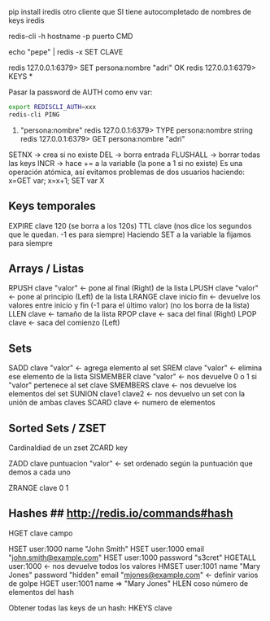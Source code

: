 pip install iredis
otro cliente que SI tiene autocompletado de nombres de keys
iredis

redis-cli -h hostname -p puerto CMD

echo "pepe" | redis -x SET CLAVE

redis 127.0.0.1:6379> SET persona:nombre "adri"
OK
redis 127.0.0.1:6379> KEYS \*

Pasar la password de AUTH como env var:

```bash
export REDISCLI_AUTH=xxx
redis-cli PING
```

1. "persona:nombre"
   redis 127.0.0.1:6379> TYPE persona:nombre
   string
   redis 127.0.0.1:6379> GET persona:nombre
   "adri"

SETNX -> crea si no existe
DEL -> borra entrada
FLUSHALL -> borrar todas las keys
INCR -> hace += a la variable (la pone a 1 si no existe)
Es una operación atómica, así evitamos problemas de dos usuarios haciendo: x=GET var; x=x+1; SET var X

## Keys temporales

EXPIRE clave 120 (se borra a los 120s)
TTL clave (nos dice los segundos que le quedan. -1 es para siempre)
Haciendo SET a la variable la fijamos para siempre

## Arrays / Listas

RPUSH clave "valor" <- pone al final (Right) de la lista
LPUSH clave "valor" <- pone al principio (Left) de la lista
LRANGE clave inicio fin <- devuelve los valores entre inicio y fin (-1 para el último valor) (no los borra de la lista)
LLEN clave <- tamaño de la lista
RPOP clave <- saca del final (Right)
LPOP clave <- saca del comienzo (Left)

## Sets

SADD clave "valor" <- agrega elemento al set
SREM clave "valor" <- elimina ese elemento de la lista
SISMEMBER clave "valor" <- nos devuelve 0 o 1 si "valor" pertenece al set clave
SMEMBERS clave <- nos devuelve los elementos del set
SUNION clave1 clave2 <- nos devuelvo un set con la unión de ambas claves
SCARD clave <- numero de elementos

## Sorted Sets / ZSET

Cardinaldiad de un zset
ZCARD key

ZADD clave puntuacion "valor" <- set ordenado según la puntuación que demos a cada uno

ZRANGE clave 0 1

## Hashes ## <http://redis.io/commands#hash>

HGET clave campo

HSET user:1000 name "John Smith"
HSET user:1000 email "<john.smith@example.com>"
HSET user:1000 password "s3cret"
HGETALL user:1000 <- nos devuelve todos los valores
HMSET user:1001 name "Mary Jones" password "hidden" email "<mjones@example.com>" <- definir varios de golpe
HGET user:1001 name => "Mary Jones"
HLEN coso número de elementos del hash

Obtener todas las keys de un hash:
HKEYS clave
